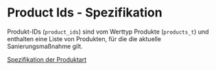 # Product Ids - Spezifikation

Produkt-IDs (`product_ids`) sind vom Werttyp Produkte (`products_t`) und enthalten eine Liste von Produkten, für die die aktuelle Sanierungsmaßnahme gilt.

[Spezifikation der Produktart](types/products-spec.de.md)
